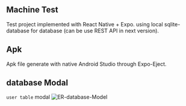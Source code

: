 ## Machine Test

Test project implemented with React Native + Expo. using local sqlite-database
for database (can be use REST API in next version).

## Apk

Apk file generate with native Android Studio through Expo-Eject.

## database Modal

`user table` modal
![ER-database-Model](https://user-images.githubusercontent.com/83835010/176536937-e0c7aef1-264d-4ee7-8fb7-c2e350289259.png)
